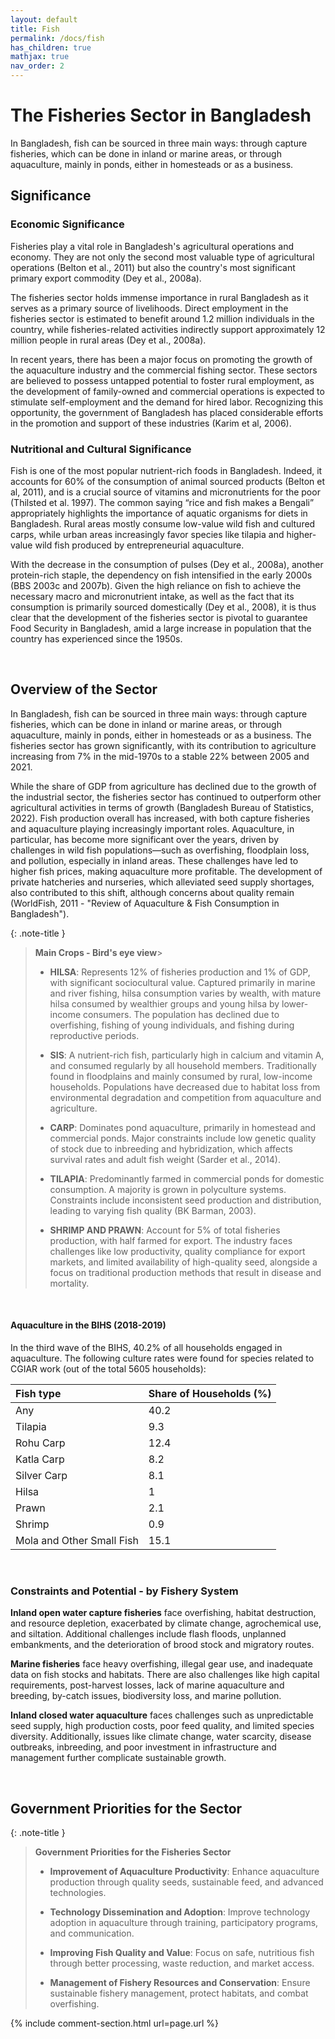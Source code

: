 ```yaml
---
layout: default
title: Fish 
permalink: /docs/fish
has_children: true
mathjax: true
nav_order: 2
---
```


# The Fisheries Sector in Bangladesh

In Bangladesh, fish can be sourced in three main ways: through capture fisheries, which can be done in inland or marine areas, or through aquaculture, mainly in ponds, either in homesteads or as a business.

## Significance

### Economic Significance

Fisheries play a vital role in Bangladesh's agricultural operations and economy. They are not only the second most valuable type of agricultural operations (Belton et al., 2011) but also the country's most significant primary export commodity (Dey et al., 2008a). <br> 

The fisheries sector holds immense importance in rural Bangladesh as it serves as a primary source of livelihoods. Direct employment in the fisheries sector is estimated to benefit around 1.2 million individuals in the country, while fisheries-related activities indirectly support approximately 12 million people in rural areas (Dey et al., 2008a). <br> 

In recent years, there has been a major focus on promoting the growth of the aquaculture industry and the commercial fishing sector. These sectors are believed to possess untapped potential to foster rural employment, as the development of family-owned and commercial operations is expected to stimulate self-employment and the demand for hired labor. Recognizing this opportunity, the government of Bangladesh has placed considerable efforts in the promotion and support of these industries (Karim et al, 2006). 

### Nutritional and Cultural Significance

Fish is one of the most popular nutrient-rich foods in Bangladesh. Indeed, it accounts for 60% of the consumption of animal sourced products (Belton et al, 2011), and is a crucial source of vitamins and micronutrients for the poor (Thilsted et al. 1997). The common saying “rice and fish makes a Bengali” appropriately highlights the importance of aquatic organisms for diets in Bangladesh. Rural areas mostly consume low-value wild fish and cultured carps, while urban areas increasingly favor species like tilapia and higher-value wild fish produced by entrepreneurial aquaculture.

With the decrease in the consumption of pulses (Dey et al., 2008a), another protein-rich staple, the dependency on fish intensified in the early 2000s (BBS 2003c and 2007b).
Given the high reliance on fish to achieve the necessary macro and micronutrient intake, as well as the fact that its consumption is primarily sourced domestically (Dey et al., 2008), it is thus clear that the development of the fisheries sector is pivotal to guarantee Food Security in Bangladesh, amid a large increase in population that the country has experienced since the 1950s. 



<br> 

## Overview of the Sector

In Bangladesh, fish can be sourced in three main ways: through capture fisheries, which can be done in inland or marine areas, or through aquaculture, mainly in ponds, either in homesteads or as a business. The fisheries sector has grown significantly, with its contribution to agriculture increasing from 7% in the mid-1970s to a stable 22% between 2005 and 2021. 

While the share of GDP from agriculture has declined due to the growth of the industrial sector, the fisheries sector has continued to outperform other agricultural activities in terms of growth (Bangladesh Bureau of Statistics, 2022). Fish production overall has increased, with both capture fisheries and aquaculture playing increasingly important roles. Aquaculture, in particular, has become more significant over the years, driven by challenges in wild fish populations—such as overfishing, floodplain loss, and pollution, especially in inland areas. These challenges have led to higher fish prices, making aquaculture more profitable. The development of private hatcheries and nurseries, which alleviated seed supply shortages, also contributed to this shift, although concerns about quality remain (WorldFish, 2011 - "Review of Aquaculture & Fish Consumption in Bangladesh").


{: .note-title }
> **Main Crops - Bird's eye view**>
>
> - **HILSA**: Represents 12% of fisheries production and 1% of GDP, with significant sociocultural value. Captured primarily in marine and river fishing, hilsa consumption varies by wealth, with mature hilsa consumed by wealthier groups and young hilsa by lower-income consumers. The population has declined due to overfishing, fishing of young individuals, and fishing during reproductive periods.
>
> - **SIS**: A nutrient-rich fish, particularly high in calcium and vitamin A, and consumed regularly by all household members. Traditionally found in floodplains and mainly consumed by rural, low-income households. Populations have decreased due to habitat loss from environmental degradation and competition from aquaculture and agriculture.
>
> - **CARP**: Dominates pond aquaculture, primarily in homestead and commercial ponds. Major constraints include low genetic quality of stock due to inbreeding and hybridization, which affects survival rates and adult fish weight (Sarder et al., 2014).
>
> - **TILAPIA**: Predominantly farmed in commercial ponds for domestic consumption. A majority is grown in polyculture systems. Constraints include inconsistent seed production and distribution, leading to varying fish quality (BK Barman, 2003).
>
> - **SHRIMP AND PRAWN**: Account for 5% of total fisheries production, with half farmed for export. The industry faces challenges like low productivity, quality compliance for export markets, and limited availability of high-quality seed, alongside a focus on traditional production methods that result in disease and mortality.



<br> 


#### Aquaculture in the BIHS (2018-2019)
In the third wave of the BIHS, 40.2% of all households engaged in aquaculture. The following culture rates were found for species related to CGIAR work (out of the total 5605 households):

| Fish type | Share of Households (%) |
|:-------------|:------------------|
| Any | 40.2 |
| Tilapia | 9.3  |
| Rohu Carp |12.4|
| Katla Carp | 8.2|
| Silver Carp |8.1|
| Hilsa |1|
| Prawn |2.1|
| Shrimp | 0.9 |
| Mola and Other Small Fish | 15.1 |




<br> 

### Constraints and Potential - by Fishery System


**Inland open water capture fisheries** face overfishing, habitat destruction, and resource depletion, exacerbated by climate change, agrochemical use, and siltation. Additional challenges include flash floods, unplanned embankments, and the deterioration of brood stock and migratory routes.

**Marine fisheries** face heavy overfishing, illegal gear use, and inadequate data on fish stocks and habitats. There are also challenges like high capital requirements, post-harvest losses, lack of marine aquaculture and breeding, by-catch issues, biodiversity loss, and marine pollution.

**Inland closed water aquaculture** faces challenges such as unpredictable seed supply, high production costs, poor feed quality, and limited species diversity. Additionally, issues like climate change, water scarcity, disease outbreaks, inbreeding, and poor investment in infrastructure and management further complicate sustainable growth.



<br>

## Government Priorities for the Sector

{: .note-title }
> **Government Priorities for the Fisheries Sector**
>
> - **Improvement of Aquaculture Productivity**: Enhance aquaculture production through quality seeds, sustainable feed, and advanced technologies.
>
> - **Technology Dissemination and Adoption**: Improve technology adoption in aquaculture through training, participatory programs, and communication.
>
> - **Improving Fish Quality and Value**: Focus on safe, nutritious fish through better processing, waste reduction, and market access.
>
> - **Management of Fishery Resources and Conservation**: Ensure sustainable fishery management, protect habitats, and combat overfishing.


{% include comment-section.html url=page.url %}

